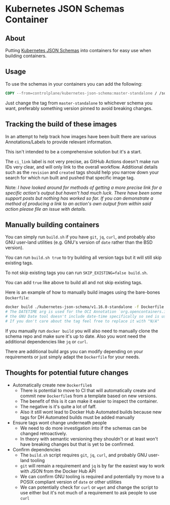 # Kubernetes JSON Schemas Container

## About

Putting [Kubernetes JSON Schemas][kubernetes_schemas_repo] into containers for easy use when building containers.

[kubernetes_schemas_repo]: https://github.com/instrumenta/kubernetes-json-schema.git

## Usage

To use the schemas in your containers you can add the following:

```Dockerfile
COPY --from=controlplane/kubernetes-json-schema:master-standalone / /some/location
```

Just change the tag from `master-standalone` to whichever schema you want, preferably something version pinned to avoid breaking changes.

## Tracking the build of these images

In an attempt to help track how images have been built there are various Annotations/Labels to provide relevant information.

This isn't intended to be a comprehensive solution but it's a start.

The `ci_link` label is not very precise, as GitHub Actions doesn't make run IDs very clear, and will only link to the overall workflow.
Additional details such as the `revision` and `created` tags should help you narrow down your search for which run built and pushed that specific image tag.

Note: *I have looked around for methods of getting a more precise link for a specific action's output but haven't had much luck.
There have been some support posts but nothing has worked so far.
If you can demonstrate a method of producing a link to an action's own output from within said action please file an issue with details.*

## Manually building containers

You can simply run `build.sh` if you have `git`, `jq`, `curl`, and probably also GNU user-land utilities (e.g. GNU's version of `date` rather than the BSD version).

You can run `build.sh true` to try building all version tags but it will still skip existing tags.

To not skip existing tags you can run `SKIP_EXISTING=false build.sh`.

You can add `true` like above to build all and not skip existing tags.

Here is an example of how to manually build images using the bare-bones `Dockerfile`:

```sh
docker build ./kubernetes-json-schema/v1.16.0-standalone -f Dockerfile -t controlplane/kubernetes-json-schema:v1.16.0-standalone --build-arg DATETIME="$(date --rfc-3339=seconds | sed 's/ /T/')"
# The DATETIME arg is used for the OCI Annotation `org.opencontainers.image.created` which should be an RFC-3339 date-time
# the GNU Date tool doesn't include date-time specifically so sed is used here to insert the T
# If you don't care about the tag feel free to replace it with "N/A"
```

If you manually run `docker build` you will also need to manually clone the schema repo and make sure it's up to date.
Also you wont need the additional dependencies like `jq` or `curl`.

There are additional build args you can modify depending on your requirements or just simply adapt the `Dockerfile` for your needs.

## Thoughts for potential future changes

* Automatically create new `Dockerfile`s
  * There is potential to move to CI that will automatically create and commit new `Dockerfile`s from a template based on new versions.
  * The benefit of this is it can make it easier to inspect the container.
  * The negative is it's quite a lot of faff.
  * Also it still wont lead to Docker Hub Automated builds because new tags for DH Automated builds must be added manually
* Ensure tags wont change underneath people
  * We need to do more investigation into if the schemas can be changed retroactively.
  * In theory with semantic versioning they shouldn't or at least won't have breaking changes but that is yet to be confirmed.
* Confirm dependencies
  * The `build.sh` script requires `git`, `jq`, `curl`, and probably GNU user-land tooling
  * `git` will remain a requirement and `jq` is by far the easiest way to work with JSON from the Docker Hub API
  * We can confirm GNU tooling is required and potentially try move to a POSIX compliant version of `date` or other utilities
  * We can potentially check for `curl` or `wget` and change the script to use either but it's not much of a requirement to ask people to use `curl`
